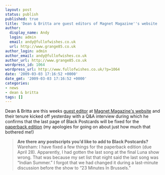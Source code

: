```yaml
---
layout: post
status: publish
published: true
title: 'Dean & Britta are guest editors of Magnet Magazine''s website '
author:
  display_name: Andy
  login: admin
  email: andy@fullofwishes.co.uk
  url: http://www.grange85.co.uk
author_login: admin
author_email: andy@fullofwishes.co.uk
author_url: http://www.grange85.co.uk
wordpress_id: 1064
wordpress_url: http://www.fullofwishes.co.uk/?p=1064
date: '2009-03-03 17:16:52 +0000'
date_gmt: '2009-03-03 17:16:52 +0000'
categories:
- news
- dean & britta
tags: []
---
```

<p>Dean & Britta are this weeks <a href="http://www.magnetmagazine.com/category/guest-editor/">guest editor</a> at <a href="http://www.magnetmagazine.com/">Magnet Magazine's website</a> and their tenure kicked off yesterday with a Q&A interview during which he confirms that the last page of Black Postcards will be fixed for the <a href="http://www.amazon.com/gp/product/0143115480?ie=UTF8&tag=aheadfullofwi-20&linkCode=as2&camp=1789&creative=390957&creativeASIN=0143115480">paperback edition</a> (my apologies for going on about just how much that bothered me!)</p>
<blockquote><p><strong>Are there any postscripts you’d like to add to Black Postcards?</strong><br />
Wareham: I have fixed a few things for the paperback edition (due April 28). Apparently, I had gotten the last song at the final Luna show wrong. That was because my set list that night said the last song was “Indian Summer.” I forgot that we had changed it during a last-minute discussion before the show to “23 Minutes In Brussels.”</p></blockquote>
